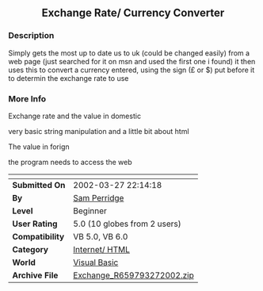 ﻿<div align="center">

## Exchange Rate/ Currency Converter


</div>

### Description

Simply gets the most up to date us to uk (could be changed easily) from a web page (just searched for it on msn and used the first one i found) it then uses this to convert a currency entered, using the sign (£ or $) put before it to determin the exchange rate to use
 
### More Info
 
Exchange rate and the value in domestic

very basic string manipulation and a little bit about html

The value in forign

the program needs to access the web


<span>             |<span>
---                |---
**Submitted On**   |2002-03-27 22:14:18
**By**             |[Sam Perridge](https://github.com/Planet-Source-Code/PSCIndex/blob/master/ByAuthor/sam-perridge.md)
**Level**          |Beginner
**User Rating**    |5.0 (10 globes from 2 users)
**Compatibility**  |VB 5\.0, VB 6\.0
**Category**       |[Internet/ HTML](https://github.com/Planet-Source-Code/PSCIndex/blob/master/ByCategory/internet-html__1-34.md)
**World**          |[Visual Basic](https://github.com/Planet-Source-Code/PSCIndex/blob/master/ByWorld/visual-basic.md)
**Archive File**   |[Exchange\_R659793272002\.zip](https://github.com/Planet-Source-Code/sam-perridge-exchange-rate-currency-converter__1-33126/archive/master.zip)








